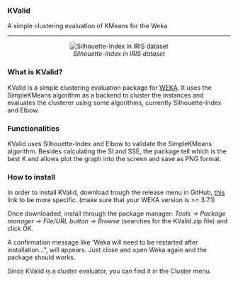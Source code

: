 ### KValid
A simple clustering evaluation of KMeans for the Weka

-----------------

<p align="center">
	<img align="center" src="https://i.imgur.com/4IK452f.png" alt="Silhouette-Index in IRIS dataset">
	<br>
	<i>Silhouette-Index in IRIS dataset</i>
</p>

### What is KValid?

KValid is a simple clustering evaluation package for [WEKA](http://www.cs.waikato.ac.nz/ml/weka/).
It uses the SimpleKMeans algorithm as a backend to cluster the instances and evaluates
the clusterer using some algorithms, currently Silhouette-Index and Elbow.

### Functionalities

KValid uses Silhouette-Index and Elbow to validate the SimpleKMeans algorithm. Besides calculating
the SI and SSE, the package tell which is the best K and allows plot the graph into the screen and
save as PNG format.

### How to install

In order to install KValid, download trough the release menu in GitHub, [this](https://github.com/Theldus/KValid/releases/download/1.0.0/KValid.zip) link to be more specific.
(make sure that your WEKA version is >= 3.7.1)

Once downloaded, install through the package manager:
*Tools -> Package manager -> File/URL button -> Browse* (searches for the KValid.zip file) and click OK.

A confirmation message like 'Weka will need to be restarted after installation...", will appears. Just close and open Weka
again and the package should works.

Since KValid is a cluster evaluator, you can find it in the Cluster menu.
